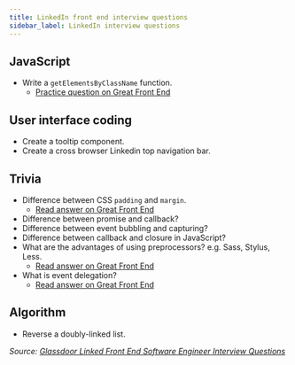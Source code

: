 ```yaml
---
title: LinkedIn front end interview questions
sidebar_label: LinkedIn interview questions
---
```


## JavaScript

- Write a `getElementsByClassName` function.
  - [Practice question on Great Front End](https://www.greatfrontend.com/questions/javascript/get-elements-by-class-name)

## User interface coding

- Create a tooltip component.
- Create a cross browser Linkedin top navigation bar.

## Trivia

- Difference between CSS `padding` and `margin`.
  - [Read answer on Great Front End](https://www.greatfrontend.com/questions/quiz/css/explain-your-understanding-of-the-box-model-and-how-you-would-tell-the-browser-in-css-to-render-your-layout-in-different-box-models)
- Difference between promise and callback?
- Difference between event bubbling and capturing?
- Difference between callback and closure in JavaScript?
- What are the advantages of using preprocessors? e.g. Sass, Stylus, Less.
  - [Read answer on Great Front End](https://www.greatfrontend.com/questions/quiz/css/what-are-the-advantages-disadvantages-of-using-css-preprocessors)
- What is event delegation?
  - [Read answer on Great Front End](https://www.greatfrontend.com/questions/quiz/javascript/explain-event-delegation)

## Algorithm

- Reverse a doubly-linked list.

_Source: [Glassdoor Linked Front End Software Engineer Interview Questions](https://www.glassdoor.sg/Interview/LinkedIn-Front-End-Software-Engineer-Interview-Questions-EI_IE34865.0,8_KO9,36.htm)_
